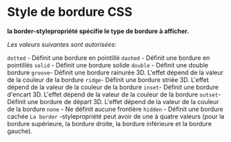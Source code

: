 # Style de bordure CSS

<strong>la border-stylepropriété spécifie le type de bordure à afficher.</strong>

 _Les valeurs suivantes sont autorisées:_

`dotted` - Définit une bordure en pointillé
`dashed` - Définit une bordure en pointillés
`solid` - Définit une bordure solide
`double` - Définit une double bordure
`groove`- Définit une bordure rainurée 3D. L'effet dépend de la valeur de la couleur de la bordure
`ridge`- Définit une bordure striée 3D. L'effet dépend de la valeur de la couleur de la bordure
`inset`- Définit une bordure d'encart 3D. L'effet dépend de la valeur de la couleur de la bordure
`outset`- Définit une bordure de départ 3D. L'effet dépend de la valeur de la couleur de la bordure
`none` - Ne définit aucune frontière
`hidden` - Définit une bordure cachée
`La border` -stylepropriété peut avoir de une à quatre valeurs (pour la bordure supérieure, la bordure droite, la bordure inférieure et la bordure gauche).
